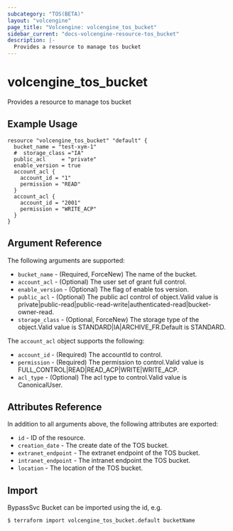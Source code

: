 ```yaml
---
subcategory: "TOS(BETA)"
layout: "volcengine"
page_title: "Volcengine: volcengine_tos_bucket"
sidebar_current: "docs-volcengine-resource-tos_bucket"
description: |-
  Provides a resource to manage tos bucket
---
```

# volcengine_tos_bucket
Provides a resource to manage tos bucket
## Example Usage
```hcl
resource "volcengine_tos_bucket" "default" {
  bucket_name = "test-xym-1"
  #  storage_class ="IA"
  public_acl     = "private"
  enable_version = true
  account_acl {
    account_id = "1"
    permission = "READ"
  }
  account_acl {
    account_id = "2001"
    permission = "WRITE_ACP"
  }
}
```
## Argument Reference
The following arguments are supported:
* `bucket_name` - (Required, ForceNew) The name of the bucket.
* `account_acl` - (Optional) The user set of grant full control.
* `enable_version` - (Optional) The flag of enable tos version.
* `public_acl` - (Optional) The public acl control of object.Valid value is private|public-read|public-read-write|authenticated-read|bucket-owner-read.
* `storage_class` - (Optional, ForceNew) The storage type of the object.Valid value is STANDARD|IA|ARCHIVE_FR.Default is STANDARD.

The `account_acl` object supports the following:

* `account_id` - (Required) The accountId to control.
* `permission` - (Required) The permission to control.Valid value is FULL_CONTROL|READ|READ_ACP|WRITE|WRITE_ACP.
* `acl_type` - (Optional) The acl type to control.Valid value is CanonicalUser.

## Attributes Reference
In addition to all arguments above, the following attributes are exported:
* `id` - ID of the resource.
* `creation_date` - The create date of the TOS bucket.
* `extranet_endpoint` - The extranet endpoint of the TOS bucket.
* `intranet_endpoint` - The intranet endpoint the TOS bucket.
* `location` - The location of the TOS bucket.


## Import
BypassSvc Bucket can be imported using the id, e.g.
```
$ terraform import volcengine_tos_bucket.default bucketName
```

